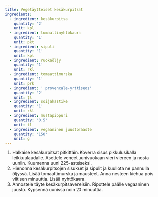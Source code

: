 ```yaml
---
title: Vegetäytteiset kesäkurpitsat
ingredients:
  - ingredient: kesäkurpitsa
    quantity: '2'
    unit: kpl
  - ingredient: tomaattinyhtökaura
    quantity: '1'
    unit: pkt
  - ingredient: sipuli
    quantity: '1'
    unit: kpl
  - ingredient: ruokaöljy
    quantity: '1'
    unit: rkl
  - ingredient: tomaattimurska
    quantity: '1'
    unit: prk
  - ingredient: ' provencale-yrttiseos'
    quantity: '2'
    unit: tl
  - ingredient: soijakastike
    quantity: '1'
    unit: rkl
  - ingredient: mustapippuri
    quantity: '0.5'
    unit: tl
  - ingredient: vegaaninen juustoraaste
    quantity: '150'
    unit: g
---
```

1. Halkaise kesäkurpitsat pitkittäin. Koverra sisus pikkulusikalla leikkuulaudalle. Asettele veneet uunivuokaan vieri viereen ja nosta uuniin. Kuumenna uuni 225-asteiseksi.
1. Hienonna kesäkurpitsojen sisukset ja sipulit ja kuullota ne pannulla öljyssä. Lisää tomaattimurska ja mausteet. Anna nesteen kiehua pois viitisen minuuttia. Lisää nyhtökaura.
1. Annostele täyte kesäkurpitsaveneisiin. Ripottele päälle vegaaninen juusto. Kypsennä uunissa noin 20 minuuttia.
